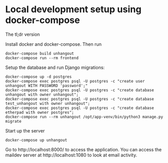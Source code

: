 # Local development setup using docker-compose

The tl;dr version

Install docker and docker-compose. Then run

```
docker-compose build unhangout
docker-compose run --rm frontend
```

Setup the database and run Django migrations:

```
docker-compose up -d postgres
docker-compose exec postgres psql -U postgres -c "create user unhangout WITH PASSWORD 'password';"
docker-compose exec postgres psql -U postgres -c "create database unhangout with owner unhangout";
docker-compose exec postgres psql -U postgres -c "create database test_unhangout with owner unhangout";
docker-compose exec postgres psql -U postgres -c "create database etherpad with owner postgres";
docker-compose run --rm unhangout /opt/app-venv/bin/python3 manage.py migrate
```

Start up the server

```
docker-compose up unhangout
```

Go to http://localhost:8000/ to access the application. You can access the maildev server at http://localhost:1080 to look at email activity.
